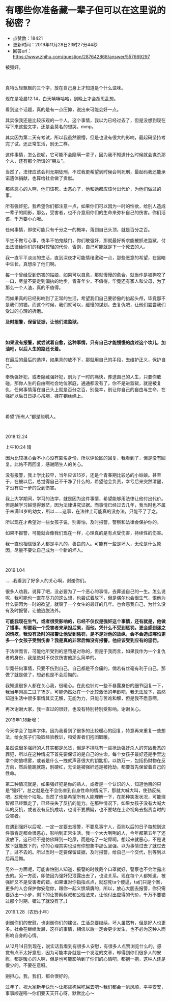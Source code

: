 # 有哪些你准备藏一辈子但可以在这里说的秘密？
- 点赞数：18421
- 更新时间：2019年11月28日23时27分44秒
- 回答url：https://www.zhihu.com/question/287642868/answer/557669297
<body>
 <p data-pid="fv4423-4">被强奸。</p>
 <p class="ztext-empty-paragraph"><br></p>
 <p data-pid="RK-VwOtr">真特么轻飘飘的三个字，放在自己身上才知道是个什么滋味。</p>
 <p data-pid="Y6xAZ3y1">现在是凌晨12:14，白天嘻嘻哈哈，到晚上才会胡思乱想。</p>
 <p data-pid="GdjSCdDi">看到这个话题，真的是有一点压抑，说出来可能会好一点。</p>
 <p data-pid="K9WC4rx7">其实像我还是比较乐观的一个人，这个事情，我以为已经过去了，但是没想到现在写下来这些文字，还是会莫名的想哭，mmp。</p>
 <p data-pid="TAVZnQB_">其实因为第二天有考试，所以我虽然很懵，但是也没有很大的影响，最起码坚持考完了试，还正常生活，别无二样。</p>
 <p data-pid="D-Qsc6SE">这件事情，怎么说呢，它可能不会隐瞒一辈子，因为我不知道什么时候就会谋杀那个人，还有那个所谓的“朋友”。</p>
 <p data-pid="dfxHVUMj">当然了，法律应该会判无期徒刑，不过我更希望到时候会判死刑，最起码我还能承诺遗体捐献，也算给社会做了贡献。</p>
 <p data-pid="-jPid9QS">那些恶心的人啊，他们该死。太恶心了，他和她都应该付出代价，为他们做过的事。</p>
 <p data-pid="hXBDlYtx">所有强奸犯，我希望你们都注意一点，如果你们可以因为一时的性欲，给别人造成一辈子的阴影，那么，受害者，也不介意用你们的生命来弥补自己的伤害。你们活该，千万要小心哦。</p>
 <p data-pid="banNngyG">任何事情，即使可能只有千分之一的概率，落到自己头顶，就是百分之百。</p>
 <p data-pid="-7mJMFQT">平生不做亏心事，夜半不怕鬼敲门，你们敢强奸，那就最好祈求能被抓进监狱，付出法律给你们的相对较轻的代价，否则，自己可能就是下一个死去的人。</p>
 <p data-pid="JpcSNf7r">我一直平平淡淡的生活，直到深夜才可能情绪激动一点，那些恶意的希望，在黑暗中生长，真想杀了他们啊。</p>
 <p data-pid="VXqOAvIN">每一个曾经受到伤害的姑娘，如果可以自愈，那就慢慢的愈合，就当作是被狗咬了一口，尽量不要走到偏执的地步，青春年少，不值得，毕竟还有家人和父母，为了那么一个人渣，真的不值得。</p>
 <p data-pid="E-ItdsLn">而如果真的已经影响到了正常的生活，希望我们自己要骄傲的抬起头颅，毕竟那不是我们的错。而这个时候，我们就可以，缓慢的谋划，去复仇吧，让他们尝尝我们受过的心理的折磨。</p>
 <p data-pid="3tpDkRPp"><b>及时报警，保留证据，让他们进监狱。</b></p>
 <p class="ztext-empty-paragraph"><br></p>
 <p data-pid="SKtgyyeg"><b>如果没有报警，就尝试着自愈，这种事情，只有自己才能慢慢的度过这个坎儿，加油吧，以后人生的路还长着。</b></p>
 <p data-pid="J88vXXO8">在最后的最后的选择，如果真的放不下，那就用自己的手段，去维护正义，保护自己。</p>
 <p data-pid="H9OeSrCW">奉劝强奸犯，或者隐藏强奸犯，别为了一时的痛快，葬送自己的人生，只要你敢碰，那你人生的自由啊社会地位家庭，通通都没有了，你不是进监狱，就是被复仇，任何事情落在自己头上就是百分之百，别侥幸，别让你自己的自由与生命，在强奸以后日日提心吊胆，挂在钢丝绳上。</p>
 <p class="ztext-empty-paragraph"><br></p>
 <p data-pid="Xd_XAwy7">希望“所有人”都是聪明人。</p>
 <p class="ztext-empty-paragraph"><br></p>
 <p data-pid="8o_2G3KE">2018.12.24</p>
 <p data-pid="AtVN65wF">上午10:24 晴</p>
 <p data-pid="VLfjzGN4">因为比较担心会不小心没有匿名身份，所以评论区的回复，我看到了，但是没有回复。此帖不再回复，感谢陌生人的关心。</p>
 <p data-pid="rmGBLNeT">没有报警，我上学比较早，当年应该15岁，还是个青春期比较怂的小姑娘。甚至于，在被以后，总觉得自己不干净了什么的，希望他会负责，幸亏后来突然清醒，才没有进一步的受到伤害。</p>
 <p data-pid="SybaTcNL">我上大学期间，学习的法学，就是因为这件事情，希望能够用法律让他付出代价。但是越学习越觉得渺茫，因为法律讲究证据。而事情已经过去几年，我当时也不属于未满14岁的幼女，所以……这事，在法律上可能真的没办法，只能不了了之。</p>
 <p data-pid="sYK_chdD">所以现在才希望对一些女孩子说，别害怕，及时报警，警察和法律会保护你的。</p>
 <p data-pid="LnhwhRlR">如果不报警，可能就会像我们现在一样，心理真的是有点受伤害，持续性的伤害。</p>
 <p data-pid="fccyTaNw">我一直也相信很多人都是平凡的，善良的人。可能有一些是坏人，无论是什么原因，尽量不要让自己成为一个新的坏人。</p>
 <p class="ztext-empty-paragraph"><br></p>
 <p data-pid="7tUnhnFZ">2019.1.04</p>
 <p data-pid="-nnJe2O_">……我看到了好多人的关心啊，谢谢你们。</p>
 <p data-pid="FgwBMa57">很多人劝我，说算了吧，没必要为了一个恶心的事情，去葬送自己的一生。怎么说呢，我可能也一直在尽力的这么想，也尝试着放下，但是偶尔也会很生气，恨他为什么要因为一时的欲望，就毁了一个女生的最好的几年。也会怨我自己，为什么没有及时报警，让他逃脱法外。</p>
 <p data-pid="rfNCFqHw"><b>可能我现在生气，或者很受影响的，已经不仅仅是强奸这个事情，还有就是，他做了错事，却要我一个受害者来承担后果，而他，凭什么不受到惩罚。更会感到迷之的愧疚，我没有及时的报警让他受到惩罚，是不是对他的放纵，会不会造成哪怕更多一个女孩子受到伤害？我是真的非常后悔没有报警。他应该受到应有的惩罚。</b></p>
 <p data-pid="iZpNrRs-">于法律而言，可能他所受到的惩罚是对称的，但是于我而言，如果我作为一个复仇者的身份，我是绝对不仅仅伤害他那么简单的。</p>
 <p data-pid="eE2HhS3b">毕竟任何事情，只要不伤到自己，自己都是不会痛的，倘若有丝毫有利于自己，那做了就是做了，想必也是不会后悔的。</p>
 <p data-pid="ZNUVUCYe">我知道很多人都在关心我，很暖心。在此也针对一些不暴露身份的细节回复一下，我当年刚高二过了15岁。可能仍然处在一个比较激愤的年龄吧，我无法放下，虽然知道生活中很多事情其实无解，无能为力，只能与苦难和解，但是我不愿意啊。</p>
 <p data-pid="KRy0x7uS">再次谢谢大家，我一直过的很好，也没有特别特别受影响。谢谢关心。</p>
 <p data-pid="wwDIFgff">2019年1.18新增：</p>
 <p data-pid="HO14g-4c">今天学会了加黑字体。因为我看到了很多的比较暖心的回复，特意再来重复一些想法，给女孩子们吸取经验教训，和受害者们抱团取暖。</p>
 <p data-pid="tfkS8oqo">虽然说很多强奸的人其实都是怂货，但是不排除有一些抢劫强奸杀人的穷凶极恶的罪犯，所以在这种情况下首先要保证的是自己的生命，每个女孩子最好还是手里边拿个防狼喷雾，或者是什么一拽就声音很大的钥匙扣，以防万一，包括扔财物在反方向，然后能跑就跑，别硬杠，无论是被强奸还是被抢劫，都要首先保留着自己的性命。</p>
 <p data-pid="nkYNjwET">第二种情况就是，如果强奸犯是你的熟人，或者是一个认识的人，知道他目的只是“强奸”，总之就是在不会伤害到自身性命的情况下，那就大喊大叫，使劲反抗吧，怼死他个垃圾。当然了也是希望所有人能理解一下，在那种突发状况，可能理智都已经飘走了，已经丧失了反抗的能力。在那种情况下，如果女孩子没有大喊大叫的反抗，或者没有反抗成功，也请不要质疑，也不要站在上帝视角去指责当时的受害者。</p>
 <p data-pid="es4Mzw9m">在遇到强奸以后呢，一定一定要去报警，不要息事宁人，否则以后的日子每想到这件事肯定都会很恶心，影响到正常生活。我一个大大咧咧的人，今年都第五年了还没放下。这已经不是仿佛踩到一坨屎，而是吃了一坨屎啊，想起来就恶心，不是说放下就能放下的，你的心理其实也没有你想象中那么坚强，以为事情过去了就过去了，过不去的。所以当时一定要保留证据，及时报警，给自己一个交代，别等到以后再后悔。</p>
 <p data-pid="VVeOzJp9">另外一方面呢，可能害怕别人知道，报警的时候戴个口罩就好，警察也不会泄露出去的。另一方面，即使因为强奸犯泄露出去了，也没关系。现在每个人都知道，被强奸又不是受害者的错，如果谁对你指指点点，就怼死ta个傻逼，ta们只是个案，更多的人会保护你安慰你，跟你一起义愤填膺的，所以，放心大胆去报警，你只需要迈出一小步，剩下的让警察叔叔和公检法来，让他付出应得的代价，千万不要错过那个时期，错过了就没有了。<b>）</b></p>
 <p data-pid="ZcFGSgGm">2019.1.28（农历小年）</p>
 <p data-pid="34wQ6IbF">谢谢你们的安慰，也谢谢你们的建议。生活总要继续，坏人虽然有，但是好人也更多。社会在继续发展，这样的事情，相信以后一定会更少发生，也不必为这种人而影响自身的心情。</p>
 <p data-pid="qWq3lUaa">从12月14日到现在，说实话我看到有很多人安慰，有很多人点赞浏览什么的，感觉有点不太好意思，因为可能本身就是一个发泄的文章，却得到你们很多人的安慰，都是暖心的人啊，但是也可能影响到了你们的心情吧，都抱一抱，这种人还是很少的，不要在意呀。</p>
 <p data-pid="MDmvnxox">别担心，我，我们，都会很好的。</p>
 <p data-pid="yYD2sZG7">过年了，祝大家新年快乐～让那些狗屎吃屎去吧～我们都会一帆风顺，平平安安，事事顺遂嗒～你们要天天开心呀，默默比心～</p>
</body>